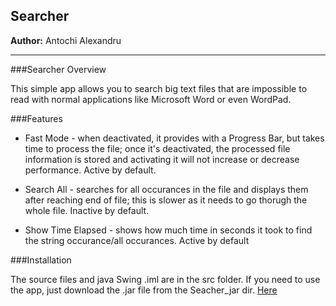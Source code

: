 Searcher
---

**Author:** Antochi Alexandru



---


###Searcher Overview

This simple app allows you to search big text files that are impossible to read with normal applications like Microsoft Word or even WordPad.


###Features

* Fast Mode - when deactivated, it provides with a Progress Bar, but takes time to process the file; once it's deactivated, the processed file information is stored and activating it will not increase or decrease performance. Active by default.

* Search All - searches for all occurances in the file and displays them after reaching end of file; this is slower as it needs to go thorugh the whole file. Inactive by default.

* Show Time Elapsed - shows how much time in seconds it took to find the string occurance/all occurances. Active by default



###Installation

The source files and java Swing .iml are in the src folder. If you need to use the app, just download the .jar file from the Seacher_jar dir. [Here](https://github.com/alexandruantochi/Searcher/blob/master/Searcher_jar/Searcher.jar?raw=true)
